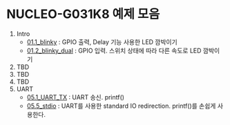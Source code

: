 # NUCLEO-G031K8 예제 모음

1. Intro
    * [01.1_blinky](01.1_blinky/README.md) : GPIO 출력, Delay 기능 사용한 LED 깜박이기
    * [01.2_blinky_dual](01.2_blinky_dual/README.md) : GPIO 입력. 스위치 상태에 따라 다른 속도로 LED 깜박이기
1. TBD
1. TBD
1. TBD
1. UART
    * [05.1_UART_TX](05.1_UART_TX/README.md) : UART 송신. printf()
    * [05.5_stdio](05.5_stdio/README.md) : UART를 사용한 standard IO redirection. printf()를 손쉽게 사용한다.